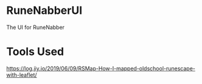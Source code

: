 # RuneNabberUI

The UI for RuneNabber

# Tools Used

https://log.jiy.io/2019/06/09/RSMap-How-I-mapped-oldschool-runescape-with-leaflet/
